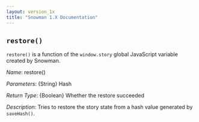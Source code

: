```yaml
---
layout: version_1x
title: "Snowman 1.X Documentation"
---
```


## `restore()`

`restore()` is a function of the `window.story` global JavaScript variable created by Snowman.

*Name*: restore()

*Parameters*: {String} Hash

*Return Type*: {Boolean} Whether the restore succeeded

*Description*: Tries to restore the story state from a hash value generated by `saveHash()`.
